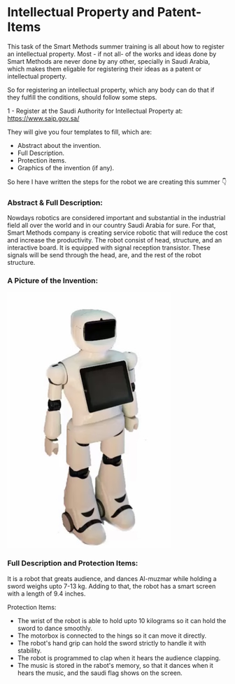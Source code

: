 # Intellectual Property and Patent-Items 

This task of the Smart Methods summer training is all about how to register an intellectual property. Most - if not all- of the works and ideas done by Smart Methods are never done by any other, specially in Saudi Arabia, which makes them eligable for registering their ideas as a patent or intellectual property. 

So for registering an intellectual property, which any body can do that if they fulfill the conditions, should follow some steps. 

1 - Register at the Saudi Authority for Intellectual Property at: https://www.saip.gov.sa/ 

They will give you four templates to fill, which are: 

- Abstract about the invention. 
- Full Description. 
- Protection items. 
- Graphics of the invention (if any).

So here I have written the steps for the robot we are creating this summer :point_down: 

### Abstract & Full Description: 
Nowdays robotics are considered important and substantial in the industrial field all over the world and in our country Saudi Arabia for sure. For that, Smart Methods company is creating service robotic that will reduce the cost and increase the productivity. The robot consist of head, structure, and an interactive board. It is equipped with signal reception transistor. These signals will be send through the head, are, and the rest of the robot structure. 

### A Picture of the Invention: 

![](images/IMG-2189.jpg)

### Full Description and Protection Items: 
It is a robot that greats audience, and dances Al-muzmar while holding a sword weighs upto 7-13 kg. Adding to that, the robot has a smart screen with a length of 9.4 inches.

Protection Items: 
- The wrist of the robot is able to hold upto 10 kilograms so it can hold the sword to dance smoothly. 
- The motorbox is connected to the hings so it can move it directly. 
- The robot's hand grip can hold the sword strictly to handle it with stability.
- The robot is programmed to clap when it hears the audience clapping. 
- The music is stored in the rabot's memory, so that it dances when it hears the music, and the saudi flag shows on the screen. 
